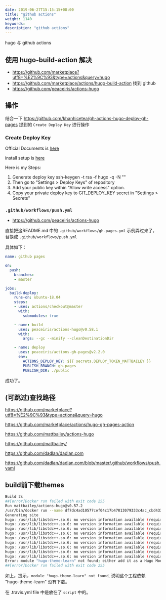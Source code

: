 ```yaml
---
date: 2019-06-27T15:15:15+08:00
title: "github actions"
weight: 1140
keywords: 
description: "github actions"
---
```


hugo 与 github actions 



## 使用 hugo-build-action 解决

- https://github.com/marketplace?utf8=%E2%9C%93&type=actions&query=hugo
- https://github.com/marketplace/actions/hugo-build-action  找到 github 
- https://github.com/peaceiris/actions-hugo 

## 操作

结合一下 https://github.com/khanhicetea/gh-actions-hugo-deploy-gh-pages 提到的 `Create Deploy Key` 进行操作

### Create Deploy Key

Official Documents is [here](https://developer.github.com/v3/guides/managing-deploy-keys/#deploy-keys)

install setup is [here](https://developer.github.com/v3/guides/managing-deploy-keys/#setup-2)

Here is my Steps:

1. Generate deploy key ssh-keygen -t rsa -f hugo -q -N ""
2. Then go to "Settings > Deploy Keys" of repository
3. Add your public key within "Allow write access" option.
4. Copy your private deploy key to GIT_DEPLOY_KEY secret in "Settings > Secrets"

### `.github/workflows/push.yml`

- https://github.com/peaceiris/actions-hugo 

直接把这README.md 中的 `.github/workflows/gh-pages.yml` 示例弄过来了，替换成 `.github/workflows/push.yml`

具体如下：

```yml
name: github pages

on:
  push:
    branches:
    - master

jobs:
  build-deploy:
    runs-on: ubuntu-18.04
    steps:
    - uses: actions/checkout@master
      with:
        submodules: true

    - name: build
      uses: peaceiris/actions-hugo@v0.58.1
      with:
        args: --gc --minify --cleanDestinationDir

    - name: deploy
      uses: peaceiris/actions-gh-pages@v2.2.0
      env:
        ACTIONS_DEPLOY_KEY: ${{ secrets.DEPLOY_TOKEN_MATTBAILEY }}
        PUBLISH_BRANCH: gh-pages
        PUBLISH_DIR: ./public
```

成功了。

## (可跳过)查找路径

https://github.com/marketplace?utf8=%E2%9C%93&type=actions&query=hugo

https://github.com/marketplace/actions/hugo-gh-pages-action

https://github.com/mattbailey/actions-hugo

https://github.com/mattbailey/

https://github.com/dadlan/dadlan.com

https://github.com/dadlan/dadlan.com/blob/master/.github/workflows/push.yaml


## build前下载themes

```bash
Build 2s
##[error]Docker run failed with exit code 255
Run mattbailey/actions-hugo@v0.57.2
/usr/bin/docker run --name df7dc4ad10577cef04c17b47013079333c4ac_cbd433 --label 0df7dc --workdir /github/workspace --rm -e GITHUB_TOKEN -e INPUT_ARGS -e HOME -e GITHUB_REF -e GITHUB_SHA -e GITHUB_REPOSITORY -e GITHUB_ACTOR -e GITHUB_WORKFLOW -e GITHUB_HEAD_REF -e GITHUB_BASE_REF -e GITHUB_EVENT_NAME -e GITHUB_WORKSPACE -e GITHUB_ACTION -e GITHUB_EVENT_PATH -e RUNNER_OS -e RUNNER_TOOL_CACHE -e RUNNER_TEMP -e RUNNER_WORKSPACE -v "/var/run/docker.sock":"/var/run/docker.sock" -v "/home/runner/work/_temp/_github_home":"/github/home" -v "/home/runner/work/_temp/_github_workflow":"/github/workflow" -v "/home/runner/work/github-handbook/github-handbook":"/github/workspace" 0df7dc:4ad10577cef04c17b47013079333c4ac --gc --minify
Generating site
hugo: /usr/lib/libstdc++.so.6: no version information available (required by hugo)
hugo: /usr/lib/libstdc++.so.6: no version information available (required by hugo)
hugo: /usr/lib/libstdc++.so.6: no version information available (required by hugo)
hugo: /usr/lib/libstdc++.so.6: no version information available (required by hugo)
hugo: /usr/lib/libstdc++.so.6: no version information available (required by hugo)
hugo: /usr/lib/libstdc++.so.6: no version information available (required by hugo)
hugo: /usr/lib/libstdc++.so.6: no version information available (required by hugo)
hugo: /usr/lib/libstdc++.so.6: no version information available (required by hugo)
hugo: /usr/lib/libstdc++.so.6: no version information available (required by hugo)
Error: module "hugo-theme-learn" not found; either add it as a Hugo Module or store it in "/github/workspace/themes".: module does not exist
##[error]Docker run failed with exit code 255
```

如上，提示，`module "hugo-theme-learn" not found`, 说明这个工程依赖 "hugo-theme-learn" 没有下载。

在 .travis.yml file 中是放在了 `script` 中的。

